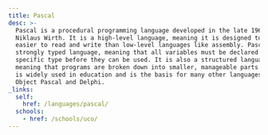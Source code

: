 ```yaml
---
title: Pascal
desc: >-
  Pascal is a procedural programming language developed in the late 1960s by
  Niklaus Wirth. It is a high-level language, meaning it is designed to be
  easier to read and write than low-level languages like assembly. Pascal is a
  strongly typed language, meaning that all variables must be declared with a
  specific type before they can be used. It is also a structured language,
  meaning that programs are broken down into smaller, manageable parts. Pascal
  is widely used in education and is the basis for many other languages, such as
  Object Pascal and Delphi.
_links:
  self:
    href: /languages/pascal/
  schools:
    - href: /schools/uco/
---
```

